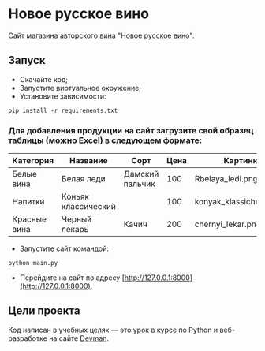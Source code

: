 # Новое русское вино

Сайт магазина авторского вина "Новое русское вино".

## Запуск


- Скачайте код;
- Запустите виртуальное окружение;
- Установите зависимости:
```
pip install -r requirements.txt
```
### Для добавления продукции на сайт загрузите свой образец таблицы (можно Excel) в следующем формате:

| Категория    | Название            | Сорт            | Цена | Картинка                 | Акция                |
|--------------|---------------------|-----------------|------|--------------------------|----------------------|
| Белые вина   | Белая леди          | Дамский пальчик | 100  | Rbelaya_ledi.png         | Выгодное предложение |
| Напитки      | Коньяк классический |                 | 100  | konyak_klassicheskyi.png |                      |
| Красные вина | Черный лекарь       | Качич           | 200  | chernyi_lekar.png        |                      |

- Запустите сайт командой:
```
python main.py
```
- Перейдите на сайт по адресу [http://127.0.0.1:8000](http://127.0.0.1:8000).

## Цели проекта

Код написан в учебных целях — это урок в курсе по Python и веб-разработке на сайте [Devman](https://dvmn.org).
